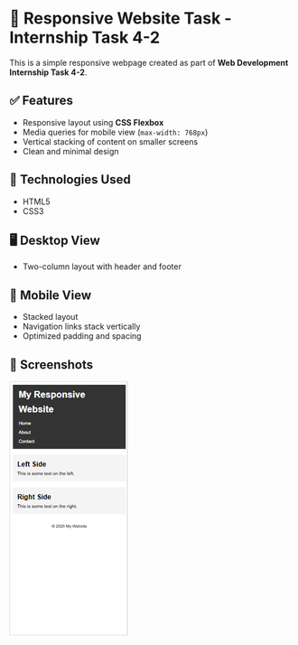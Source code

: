 # 📱 Responsive Website Task - Internship Task 4-2

This is a simple responsive webpage created as part of **Web Development Internship Task 4-2**.

## ✅ Features
- Responsive layout using **CSS Flexbox**
- Media queries for mobile view (`max-width: 768px`)
- Vertical stacking of content on smaller screens
- Clean and minimal design

## 📂 Technologies Used
- HTML5
- CSS3

## 🖥️ Desktop View
- Two-column layout with header and footer

## 📱 Mobile View
- Stacked layout
- Navigation links stack vertically
- Optimized padding and spacing

## 📸 Screenshots
![Website Screenshot](images/screenshot.png)


